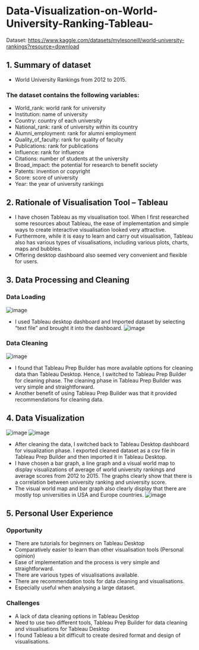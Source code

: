 # Data-Visualization-on-World-University-Ranking-Tableau-

Dataset: https://www.kaggle.com/datasets/mylesoneill/world-university-rankings?resource=download

 

## 1. Summary of dataset
- World University Rankings from 2012 to 2015.

### The dataset contains the following variables:
- World_rank: world rank for university
- Institution: name of university
- Country: country of each university
- National_rank: rank of university within its country
- Alumni_employment: rank for alumni employment
- Quality_of_faculty: rank for quality of faculty
- Publications: rank for publications
- Influence: rank for influence
- Citations: number of students at the university
- Broad_impact: the potential for research to benefit society
- Patents: invention or copyright
- Score: score of university
- Year: the year of university rankings

## 2. Rationale of Visualisation Tool – Tableau
- I have chosen Tableau as my visualisation tool. When I first researched some resources about Tableau, the ease of implementation and simple ways to create interactive visualisation looked very attractive.
- Furthermore, while it is easy to learn and carry out visualisation, Tableau also has various types of visualisations, including various plots, charts, maps and bubbles.
-  Offering desktop dashboard also seemed very convenient and flexible for users.

## 3. Data Processing and Cleaning
### Data Loading 
![image](https://github.com/SimonLim03/Data-Visualization-on-World-University-Ranking-Tableau-/assets/150989115/56758148-44e6-42d4-8864-379a18ff4134)
- I used Tableau desktop dashboard and Imported dataset by selecting “text file” and brought it into the dashboard.
![image](https://github.com/SimonLim03/Data-Visualization-on-World-University-Ranking-Tableau-/assets/150989115/7ee48b7a-c5fd-4420-9c4b-b85394183691)


### Data Cleaning
![image](https://github.com/SimonLim03/Data-Visualization-on-World-University-Ranking-Tableau-/assets/150989115/e6a110f9-61de-47ff-bc08-e80ccb5c4738)
-  I found that Tableau Prep Builder has more available options for cleaning data than Tableau Desktop. Hence, I switched to Tableau Prep Builder for cleaning phase. The cleaning phase in Tableau Prep Builder was very simple and straightforward.
-  Another benefit of using Tableau Prep Builder was that it provided recommendations for cleaning data.



## 4. Data Visualization
![image](https://github.com/SimonLim03/Data-Visualization-on-World-University-Ranking-Tableau-/assets/150989115/2e2ce75b-0b91-42cc-ade3-5d64bd3338b3)
![image](https://github.com/SimonLim03/Data-Visualization-on-World-University-Ranking-Tableau-/assets/150989115/6d2658e6-9745-4f63-8af0-8e87cd0712ea)
- After cleaning the data, I switched back to Tableau Desktop dashboard for visualization phase. I exported cleaned dataset as a csv file in Tableau Prep Builder and then imported it in Tableau Desktop.
- I have chosen a bar graph, a line graph and a visual world map to display visualizations of average of world university rankings and average scores from 2012 to 2015. The graphs clearly show that there is a correlation between university ranking and university score.
- The visual world map and bar graph also clearly display that there are mostly top universities in USA and Europe countries.
![image](https://github.com/SimonLim03/Data-Visualization-on-World-University-Ranking-Tableau-/assets/150989115/2b61cb2a-5b84-401b-8e7c-62a3c1d8d230)

## 5. Personal User Experience
### Opportunity 
- There are tutorials for beginners on Tableau Desktop
- Comparatively easier to learn than other visualisation tools (Personal opinion)
- Ease of implementation and the process is very simple and straightforward.
- There are various types of visualisations available.
- There are recommendation tools for data cleaning and visualisations.
- Especially useful when analysing a large dataset.

### Challenges
- A lack of data cleaning options in Tableau Desktop
- Need to use two different tools, Tableau Prep Builder for data cleaning and visualisations for Tableau Desktop
- I found Tableau a bit difficult to create desired format and design of visualisations.

